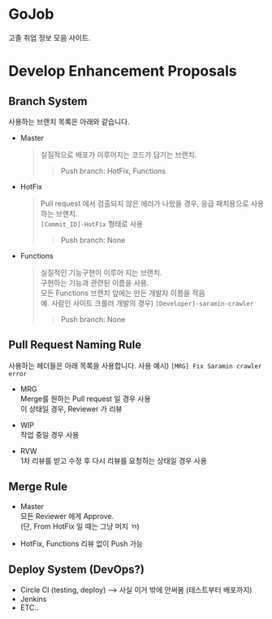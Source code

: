 # GoJob
고졸 취업 정보 모음 사이트.



# Develop Enhancement Proposals
## Branch System
사용하는 브랜치 목록은 아래와 같습니다.
- Master  
    > 실질적으로 배포가 이루어지는 코드가 담기는 브랜치.
    >> Push branch: HotFix, Functions
    
- HotFix  
    > Pull request 에서 검출되지 않은 에러가 나왔을 경우, 응급 패치용으로 사용하는 브랜치.  
    `[Commit_ID]-HotFix` 형태로 사용
    >> Push branch: None
    
- Functions  
    > 실질적인 기능구현이 이루어 지는 브랜치.  
    구현하는 기능과 관련된 이름을 사용.  
    모든 Functions 브랜치 앞에는 만든 개발자 이름을 적음  
    예. 사람인 사이트 크롤러 개발의 경우) `[Developer]-saramin-crawler`  
    >> Push branch: None

## Pull Request Naming Rule
사용하는 헤더들은 아래 목록을 사용합니다.
사용 예시) `[MRG] Fix Saramin crawler error`

- MRG  
    Merge를 원하는 Pull request 일 경우 사용  
    이 상태일 경우, Reviewer 가 리뷰
    
- WIP  
    작업 중일 경우 사용  

- RVW  
    1차 리뷰를 받고 수정 후 다시 리뷰를 요청하는 상태일 경우 사용  

## Merge Rule
- Master  
    모든 Reviewer 에게 Approve.  
    (단, From HotFix 일 때는 그냥 머지 ㄲ)
    
- HotFix, Functions
    리뷰 없이 Push 가능

## Deploy System (DevOps?)
- Circle CI (testing, deploy) --> 사실 이거 밖에 안써봄 (테스트부터 배포까지)  
- Jenkins  
- ETC..  